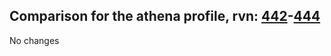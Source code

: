 ## Comparison for the athena profile, rvn: [442](https://github.com/PRO100KatYT/FortniteProfileRevisions/tree/main/profiles/athena/442%20athena.json)-[444](https://github.com/PRO100KatYT/FortniteProfileRevisions/tree/main/profiles/athena/444%20athena.json)

No changes
